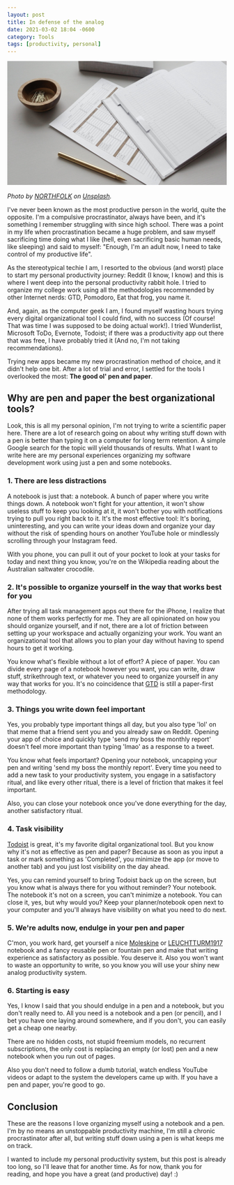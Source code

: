 ```yaml
---
layout: post
title: In defense of the analog
date: 2021-03-02 18:04 -0600
category: Tools
tags: [productivity, personal]
---
```


![A paper planner and a brass pen](https://raw.githubusercontent.com/andres-arias/andres-arias.github.io/master/assets/img/planner.jpg)

*Photo by <a href="https://unsplash.com/@northfolk?utm_source=unsplash&amp;utm_medium=referral&amp;utm_content=creditCopyText">NORTHFOLK</a> on <a href="https://unsplash.com/s/photos/planner?utm_source=unsplash&amp;utm_medium=referral&amp;utm_content=creditCopyText">Unsplash</a>.*

I've never been known as the most productive person in the world, quite the opposite. I'm a compulsive procrastinator, always have been, and it's something I remember struggling with since high school. There was a point in my life when procrastination became a huge problem, and saw myself sacrificing time doing what I like (hell, even sacrificing basic human needs, like sleeping) and said to myself: "Enough, I'm an adult now, I need to take control of my productive life".

As the stereotypical techie I am, I resorted to the obvious (and worst) place to start my personal productivity journey: Reddit (I know, I know) and this is where I went deep into the personal productivity rabbit hole. I tried to organize my college work using all the methodologies recommended by other Internet nerds: GTD, Pomodoro, Eat that frog, you name it.

And, again, as the computer geek I am, I found myself wasting hours trying every digital organizational tool I could find, with no success (Of course! That was time I was supposed to be doing actual work!). I tried Wunderlist, Microsoft ToDo, Evernote, Todoist; if there was a productivity app out there that was free, I have probably tried it (And no, I'm not taking recommendations).

Trying new apps became my new procrastination method of choice, and it didn't help one bit. After a lot of trial and error, I settled for the tools I overlooked the most: **The good ol' pen and paper**.

<!--more-->

## Why are pen and paper the best organizational tools?

Look, this is all my personal opinion, I'm not trying to write a scientific paper here. There are a lot of research going on about why writing stuff down with a pen is better than typing it on a computer for long term retention. A simple Google search for the topic will yield thousands of results. What I want to write here are my personal experiences organizing my software development work using just a pen and some notebooks.

### 1. There are less distractions

A notebook is just that: a notebook. A bunch of paper where you write things down. A notebook won't fight for your attention, it won't show useless stuff to keep you looking at it, it won't bother you with notifications trying to pull you right back to it. It's the most effective tool: It's boring, uninteresting, and you can write your ideas down and organize your day without the risk of spending hours on another YouTube hole or mindlessly scrolling through your Instagram feed.

With you phone, you can pull it out of your pocket to look at your tasks for today and next thing you know, you're on the Wikipedia reading about the Australian saltwater crocodile.

### 2. It's possible to organize yourself in the way that works best for you

After trying all task management apps out there for the iPhone, I realize that none of them works perfectly for me. They are all opinionated on how you should organize yourself, and if not, there are a lot of friction between setting up your workspace and actually organizing your work. You want an organizational tool that allows you to plan your day without having to spend hours to get it working.

You know what's flexible without a lot of effort? A piece of paper. You can divide every page of a notebook however you want, you can write, draw stuff, strikethrough text, or whatever you need to organize yourself in any way that works for you. It's no coincidence that [GTD](https://gettingthingsdone.com/what-is-gtd/) is still a paper-first methodology.

### 3. Things you write down feel important

Yes, you probably type important things all day, but you also type 'lol' on that meme that a friend sent you and you already saw on Reddit. Opening your app of choice and quickly type 'send my boss the monthly report' doesn't feel more important than typing 'lmao' as a response to a tweet.

You know what feels important? Opening your notebook, uncapping your pen and writing 'send my boss the monthly report'. Every time you need to add a new task to your productivity system, you engage in a satisfactory ritual, and like every other ritual, there is a level of friction that makes it feel important.

Also, you can close your notebook once you've done everything for the day, another satisfactory ritual.

### 4. Task visibility

[Todoist](https://todoist.com/) is great, it's my favorite digital organizational tool. But you know why it's not as effective as pen and paper? Because as soon as you input a task or mark something as 'Completed', you minimize the app (or move to another tab) and you just lost visibility on the day ahead.

Yes, you can remind yourself to bring Todoist back up on the screen, but you know what is always there for you without reminder? Your notebook. The notebook it's not on a screen, you can't minimize a notebook. You can close it, yes, but why would you? Keep your planner/notebook open next to your computer and you'll always have visibility on what you need to do next.

### 5. We're adults now, endulge in your pen and paper

C'mon, you work hard, get yourself a nice [Moleskine](https://www.leuchtturm1917.us/) or [LEUCHTTURM1917](https://us.moleskine.com/en/) notebook and a fancy reusable pen or fountain pen and make that writing experience as satisfactory as possible. You deserve it. Also you won't want to waste an opportunity to write, so you know you will use your shiny new analog productivity system.

### 6. Starting is easy

Yes, I know I said that you should endulge in a pen and a notebook, but you don't really need to. All you need is a notebook and a pen (or pencil), and I bet you have one laying around somewhere, and if you don't, you can easily get a cheap one nearby.

There are no hidden costs, not stupid freemium models, no recurrent subscriptions, the only cost is replacing an empty (or lost) pen and a new notebook when you run out of pages.

Also you don't need to follow a dumb tutorial, watch endless YouTube videos or adapt to the system the developers came up with. If you have a pen and paper, you're good to go.

## Conclusion

These are the reasons I love organizing myself using a notebook and a pen. I'm by no means an unstoppable productivity machine, I'm still a chronic procrastinator after all, but writing stuff down using a pen is what keeps me on track.

I wanted to include my personal productivity system, but this post is already too long, so I'll leave that for another time. As for now, thank you for reading, and hope you have a great (and productive) day! :)